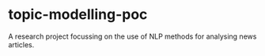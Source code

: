 # topic-modelling-poc
A research project focussing on the use of NLP methods for analysing news articles.
